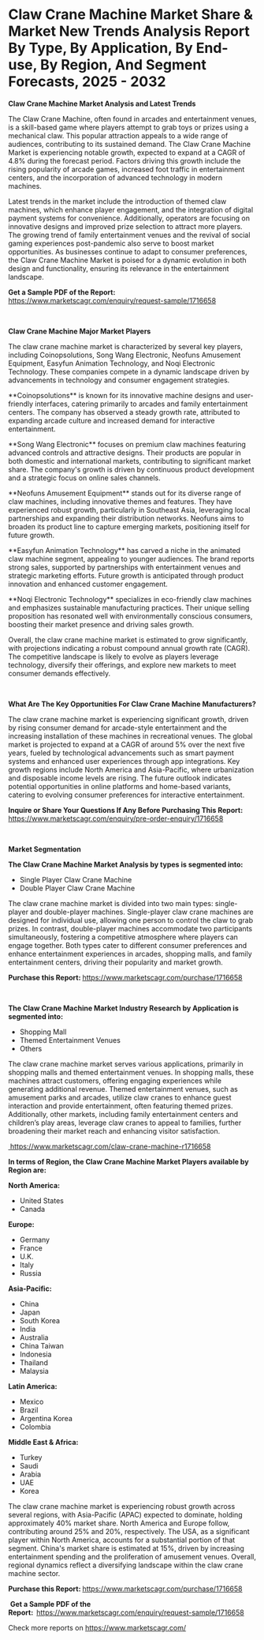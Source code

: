 <p><h1>Claw Crane Machine Market Share & Market New Trends Analysis Report By Type, By Application, By End-use, By Region, And Segment Forecasts, 2025 - 2032</h1></p><p><strong>Claw Crane Machine Market Analysis and Latest Trends</strong></p>
<p><p>The Claw Crane Machine, often found in arcades and entertainment venues, is a skill-based game where players attempt to grab toys or prizes using a mechanical claw. This popular attraction appeals to a wide range of audiences, contributing to its sustained demand. The Claw Crane Machine Market is experiencing notable growth, expected to expand at a CAGR of 4.8% during the forecast period. Factors driving this growth include the rising popularity of arcade games, increased foot traffic in entertainment centers, and the incorporation of advanced technology in modern machines. </p><p>Latest trends in the market include the introduction of themed claw machines, which enhance player engagement, and the integration of digital payment systems for convenience. Additionally, operators are focusing on innovative designs and improved prize selection to attract more players. The growing trend of family entertainment venues and the revival of social gaming experiences post-pandemic also serve to boost market opportunities. As businesses continue to adapt to consumer preferences, the Claw Crane Machine Market is poised for a dynamic evolution in both design and functionality, ensuring its relevance in the entertainment landscape.</p></p>
<p><strong>Get a Sample PDF of the Report:&nbsp;</strong> <a href="https://www.marketscagr.com/enquiry/request-sample/1716658?utm_campaign=2383&utm_medium=2&utm_source=Github&utm_content=ia&utm_term=25032025&utm_id=claw-crane-machine">https://www.marketscagr.com/enquiry/request-sample/1716658</a></p>
<p>&nbsp;</p>
<p><strong>Claw Crane Machine Major Market Players</strong></p>
<p><p>The claw crane machine market is characterized by several key players, including Coinopsolutions, Song Wang Electronic, Neofuns Amusement Equipment, Easyfun Animation Technology, and Noqi Electronic Technology. These companies compete in a dynamic landscape driven by advancements in technology and consumer engagement strategies.</p><p>**Coinopsolutions** is known for its innovative machine designs and user-friendly interfaces, catering primarily to arcades and family entertainment centers. The company has observed a steady growth rate, attributed to expanding arcade culture and increased demand for interactive entertainment.</p><p>**Song Wang Electronic** focuses on premium claw machines featuring advanced controls and attractive designs. Their products are popular in both domestic and international markets, contributing to significant market share. The company's growth is driven by continuous product development and a strategic focus on online sales channels.</p><p>**Neofuns Amusement Equipment** stands out for its diverse range of claw machines, including innovative themes and features. They have experienced robust growth, particularly in Southeast Asia, leveraging local partnerships and expanding their distribution networks. Neofuns aims to broaden its product line to capture emerging markets, positioning itself for future growth.</p><p>**Easyfun Animation Technology** has carved a niche in the animated claw machine segment, appealing to younger audiences. The brand reports strong sales, supported by partnerships with entertainment venues and strategic marketing efforts. Future growth is anticipated through product innovation and enhanced customer engagement.</p><p>**Noqi Electronic Technology** specializes in eco-friendly claw machines and emphasizes sustainable manufacturing practices. Their unique selling proposition has resonated well with environmentally conscious consumers, boosting their market presence and driving sales growth.</p><p>Overall, the claw crane machine market is estimated to grow significantly, with projections indicating a robust compound annual growth rate (CAGR). The competitive landscape is likely to evolve as players leverage technology, diversify their offerings, and explore new markets to meet consumer demands effectively.</p></p>
<p>&nbsp;</p>
<p><strong>What Are The Key Opportunities For Claw Crane Machine Manufacturers?</strong></p>
<p><p>The claw crane machine market is experiencing significant growth, driven by rising consumer demand for arcade-style entertainment and the increasing installation of these machines in recreational venues. The global market is projected to expand at a CAGR of around 5% over the next five years, fueled by technological advancements such as smart payment systems and enhanced user experiences through app integrations. Key growth regions include North America and Asia-Pacific, where urbanization and disposable income levels are rising. The future outlook indicates potential opportunities in online platforms and home-based variants, catering to evolving consumer preferences for interactive entertainment.</p></p>
<p><strong>Inquire or Share Your Questions If Any Before Purchasing This Report:</strong> <a href="https://www.marketscagr.com/enquiry/pre-order-enquiry/1716658?utm_campaign=2383&utm_medium=2&utm_source=Github&utm_content=ia&utm_term=25032025&utm_id=claw-crane-machine">https://www.marketscagr.com/enquiry/pre-order-enquiry/1716658</a></p>
<p>&nbsp;</p>
<p><strong>Market Segmentation</strong></p>
<p><strong>The Claw Crane Machine Market Analysis by types is segmented into:</strong></p>
<p><ul><li>Single Player Claw Crane Machine</li><li>Double Player Claw Crane Machine</li></ul></p>
<p><p>The claw crane machine market is divided into two main types: single-player and double-player machines. Single-player claw crane machines are designed for individual use, allowing one person to control the claw to grab prizes. In contrast, double-player machines accommodate two participants simultaneously, fostering a competitive atmosphere where players can engage together. Both types cater to different consumer preferences and enhance entertainment experiences in arcades, shopping malls, and family entertainment centers, driving their popularity and market growth.</p></p>
<p><strong>Purchase this Report:&nbsp;</strong><a href="https://www.marketscagr.com/purchase/1716658?utm_campaign=2383&utm_medium=2&utm_source=Github&utm_content=ia&utm_term=25032025&utm_id=claw-crane-machine">https://www.marketscagr.com/purchase/1716658</a></p>
<p>&nbsp;</p>
<p><strong>The Claw Crane Machine Market Industry Research by Application is segmented into:</strong></p>
<p><ul><li>Shopping Mall</li><li>Themed Entertainment Venues</li><li>Others</li></ul></p>
<p><p>The claw crane machine market serves various applications, primarily in shopping malls and themed entertainment venues. In shopping malls, these machines attract customers, offering engaging experiences while generating additional revenue. Themed entertainment venues, such as amusement parks and arcades, utilize claw cranes to enhance guest interaction and provide entertainment, often featuring themed prizes. Additionally, other markets, including family entertainment centers and children’s play areas, leverage claw cranes to appeal to families, further broadening their market reach and enhancing visitor satisfaction.</p></p>
<p><a href="https://www.marketscagr.com/claw-crane-machine-r1716658?utm_campaign=2383&utm_medium=2&utm_source=Github&utm_content=ia&utm_term=25032025&utm_id=claw-crane-machine">&nbsp;https://www.marketscagr.com/claw-crane-machine-r1716658</a></p>
<p><strong>In terms of Region, the Claw Crane Machine Market Players available by Region are:</strong></p>
<p>
    <p> <strong> North America: </strong>
        <ul>
            <li>United States</li>
            <li>Canada</li>
        </ul>
        </p> 
    <p> <strong> Europe: </strong>
        <ul>
            <li>Germany</li>
            <li>France</li>
            <li>U.K.</li>
            <li>Italy</li>
            <li>Russia</li>
        </ul>
        </p> 
    <p> <strong> Asia-Pacific: </strong>
        <ul>
            <li>China</li>
            <li>Japan</li>
            <li>South Korea</li>
            <li>India</li>
            <li>Australia</li>
            <li>China Taiwan</li>
            <li>Indonesia</li>
            <li>Thailand</li>
            <li>Malaysia</li>
        </ul>
        </p> 
    <p> <strong> Latin America: </strong>
        <ul>
            <li>Mexico</li>
            <li>Brazil</li>
            <li>Argentina Korea</li>
            <li>Colombia</li>
        </ul>
        </p> 
    <p> <strong> Middle East & Africa: </strong>
        <ul>
            <li>Turkey</li>
            <li>Saudi</li>
            <li>Arabia</li>
            <li>UAE</li>
            <li>Korea</li>
        </ul>
    </p>
    </p>
<p><p>The claw crane machine market is experiencing robust growth across several regions, with Asia-Pacific (APAC) expected to dominate, holding approximately 40% market share. North America and Europe follow, contributing around 25% and 20%, respectively. The USA, as a significant player within North America, accounts for a substantial portion of that segment. China's market share is estimated at 15%, driven by increasing entertainment spending and the proliferation of amusement venues. Overall, regional dynamics reflect a diversifying landscape within the claw crane machine sector.</p></p>
<p><strong>Purchase this Report: </strong><a href="https://www.marketscagr.com/purchase/1716658?utm_campaign=2383&utm_medium=2&utm_source=Github&utm_content=ia&utm_term=25032025&utm_id=claw-crane-machine">https://www.marketscagr.com/purchase/1716658</a></p>
<p>&nbsp;<strong>Get a Sample PDF of the Report:&nbsp;&nbsp;</strong><a href="https://www.marketscagr.com/enquiry/request-sample/1716658?utm_campaign=2383&utm_medium=2&utm_source=Github&utm_content=ia&utm_term=25032025&utm_id=claw-crane-machine">https://www.marketscagr.com/enquiry/request-sample/1716658</a></p>
<p><strong></strong></p>
<p>Check more reports on <a href="https://www.marketscagr.com/?utm_campaign=2383&utm_medium=2&utm_source=Github&utm_content=ia&utm_term=25032025&utm_id=claw-crane-machine">https://www.marketscagr.com/</a></p>